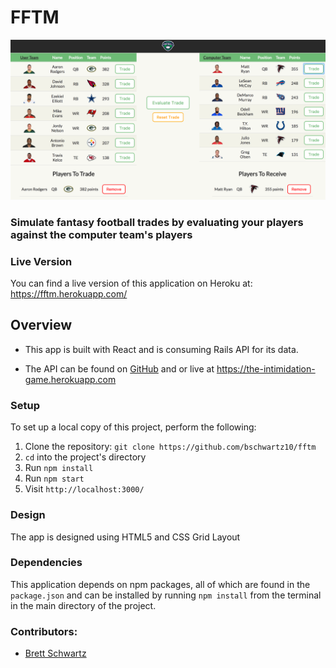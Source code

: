 # FFTM

![Alt text](./src/home.png)
### Simulate fantasy football trades by evaluating your players against the computer team's players

### Live Version

You can find a live version of this application on Heroku at: https://fftm.herokuapp.com/

## Overview


* This app is built with React and is consuming Rails API for its data.

* The API can be found on [GitHub](https://github.com/bschwartz10/the_intimidation_game) and or live at https://the-intimidation-game.herokuapp.com

### Setup

To set up a local copy of this project, perform the following:

  1. Clone the repository: `git clone https://github.com/bschwartz10/fftm`
  2. `cd` into the project's directory
  3. Run `npm install`
  4. Run `npm start`
  5. Visit `http://localhost:3000/`

### Design
The app is designed using HTML5 and CSS Grid Layout

### Dependencies

This application depends on npm packages, all of which are found in the `package.json` and can be installed by running `npm install` from the terminal in the main directory of the project.

### Contributors:
* [Brett Schwartz](https://github.com/bschwartz10)
